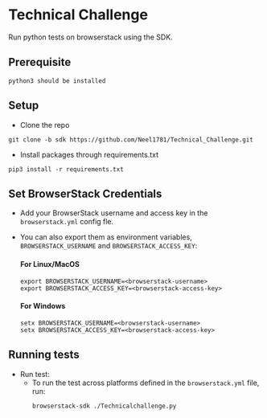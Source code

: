 # Technical Challenge
Run python tests on browserstack using the SDK.

## Prerequisite
```
python3 should be installed
```

## Setup
* Clone the repo
```
git clone -b sdk https://github.com/Neel1781/Technical_Challenge.git
``` 
* Install packages through requirements.txt
```
pip3 install -r requirements.txt
```

## Set BrowserStack Credentials
* Add your BrowserStack username and access key in the `browserstack.yml` config fle.
* You can also export them as environment variables, `BROWSERSTACK_USERNAME` and `BROWSERSTACK_ACCESS_KEY`:

  #### For Linux/MacOS
    ```
    export BROWSERSTACK_USERNAME=<browserstack-username>
    export BROWSERSTACK_ACCESS_KEY=<browserstack-access-key>
    ```
  #### For Windows
    ```
    setx BROWSERSTACK_USERNAME=<browserstack-username>
    setx BROWSERSTACK_ACCESS_KEY=<browserstack-access-key>
    ```

## Running tests
* Run test:
  - To run the test across platforms defined in the `browserstack.yml` file, run:
    ```
    browserstack-sdk ./Technicalchallenge.py
    ``` 
